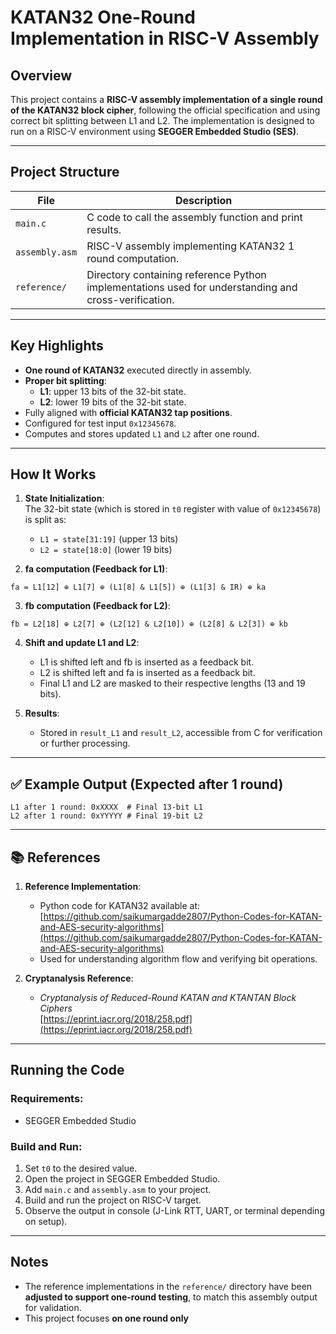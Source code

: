 # KATAN32 One-Round Implementation in RISC-V Assembly

## Overview

This project contains a **RISC-V assembly implementation of a single round of the KATAN32 block cipher**, following the official specification and using correct bit splitting between L1 and L2. The implementation is designed to run on a RISC-V environment using **SEGGER Embedded Studio (SES)**.

---

## Project Structure

| File           | Description                                                                                                |
| -------------- | ---------------------------------------------------------------------------------------------------------- |
| `main.c`       | C code to call the assembly function and print results.                                                    |
| `assembly.asm` | RISC-V assembly implementing KATAN32 1 round computation.                                                  |
| `reference/`   | Directory containing reference Python implementations used for understanding and cross-verification.       |

---

## Key Highlights

- **One round of KATAN32** executed directly in assembly.
- **Proper bit splitting**:
  - **L1**: upper 13 bits of the 32-bit state.
  - **L2**: lower 19 bits of the 32-bit state.
- Fully aligned with **official KATAN32 tap positions**.
- Configured for test input `0x12345678`.
- Computes and stores updated `L1` and `L2` after one round.

---

## How It Works

1. **State Initialization**:\
   The 32-bit state (which is stored in `t0` register with value of `0x12345678`) is split as:

   - `L1 = state[31:19]` (upper 13 bits)
   - `L2 = state[18:0]` (lower 19 bits)

2. **fa computation (Feedback for L1)**:

```
fa = L1[12] ⊕ L1[7] ⊕ (L1[8] & L1[5]) ⊕ (L1[3] & IR) ⊕ ka
```

3. **fb computation (Feedback for L2)**:

```
fb = L2[18] ⊕ L2[7] ⊕ (L2[12] & L2[10]) ⊕ (L2[8] & L2[3]) ⊕ kb
```

4. **Shift and update L1 and L2**:

   - L1 is shifted left and fb is inserted as a feedback bit.
   - L2 is shifted left and fa is inserted as a feedback bit.
   - Final L1 and L2 are masked to their respective lengths (13 and 19 bits).

5. **Results**:

   - Stored in `result_L1` and `result_L2`, accessible from C for verification or further processing.

---

## ✅ Example Output (Expected after 1 round)

```plaintext
L1 after 1 round: 0xXXXX  # Final 13-bit L1
L2 after 1 round: 0xYYYYY # Final 19-bit L2
```

---

## 📚 References

1. **Reference Implementation**:

   - Python code for KATAN32 available at:\
     [https://github.com/saikumargadde2807/Python-Codes-for-KATAN-and-AES-security-algorithms](https://github.com/saikumargadde2807/Python-Codes-for-KATAN-and-AES-security-algorithms)
   - Used for understanding algorithm flow and verifying bit operations.

2. **Cryptanalysis Reference**:

   - *Cryptanalysis of Reduced-Round KATAN and KTANTAN Block Ciphers*\
     [https://eprint.iacr.org/2018/258.pdf](https://eprint.iacr.org/2018/258.pdf)
---

## Running the Code

### Requirements:

- SEGGER Embedded Studio

### Build and Run:

1. Set `t0` to the desired value.
2. Open the project in SEGGER Embedded Studio.
3. Add `main.c` and `assembly.asm` to your project.
4. Build and run the project on RISC-V target.
5. Observe the output in console (J-Link RTT, UART, or terminal depending on setup).

---

## Notes

- The reference implementations in the `reference/` directory have been **adjusted to support one-round testing**, to match this assembly output for validation.
- This project focuses **on one round only**
